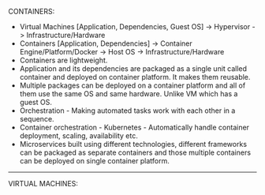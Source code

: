 CONTAINERS:

- Virtual Machines [Application, Dependencies, Guest OS] -> Hypervisor -> Infrastructure/Hardware
- Containers [Application, Dependencies] -> Container Engine/Platform/Docker -> Host OS -> Infrastructure/Hardware
- Containers are lightweight.
- Application and its dependencies are packaged as a single unit called container and deployed on container platform. It makes them reusable.
- Multiple packages can be deployed on a container platform and all of them use the same OS and same hardware. Unlike VM which has a guest OS.
- Orchestration - Making automated tasks work with each other in a sequence.
- Container orchestration - Kubernetes - Automatically handle container deployment, scaling, availability etc.
- Microservices built using different technologies, different frameworks can be packaged as separate containers and those multiple containers can be deployed on single container platform.

---

VIRTUAL MACHINES:
